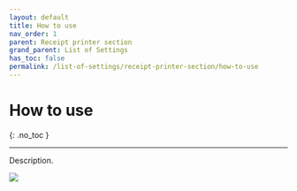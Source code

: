 ```yaml
---
layout: default
title: How to use
nav_order: 1
parent: Receipt printer section
grand_parent: List of Settings
has_toc: false
permalink: /list-of-settings/receipt-printer-section/how-to-use
---
```


# How to use
{: .no_toc }

---

Description.

![](/orderlord-help-kds/assets/images/kds/section_kitchen_history_1.png)